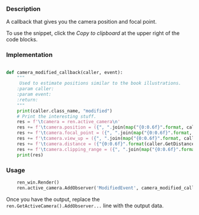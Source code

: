 ### Description

A callback that gives you the camera position and focal point.

To use the snippet, click the *Copy to clipboard* at the upper right of the code blocks.

### Implementation

``` Python

def camera_modified_callback(caller, event):
    """
     Used to estimate positions similar to the book illustrations.
    :param caller:
    :param event:
    :return:
    """
    print(caller.class_name, "modified")
    # Print the interesting stuff.
    res = f'\tcamera = ren.active_camera\n'
    res += f'\tcamera.position = ({", ".join(map("{0:0.6f}".format, caller.position))})\n'
    res += f'\tcamera.focal_point = ({", ".join(map("{0:0.6f}".format, caller.focal_point))})\n'
    res += f'\tcamera.view_up = ({", ".join(map("{0:0.6f}".format, caller.view_up))})\n'
    res += f'\tcamera.distance = ({"{0:0.6f}".format(caller.GetDistance())})\n'
    res += f'\tcamera.clipping_range = ({", ".join(map("{0:0.6f}".format, caller.clipping_range))})\n'
    print(res)

```

### Usage

```python
    ren_win.Render()
    ren.active_camera.AddObserver('ModifiedEvent', camera_modified_callback)
```

Once you have the output, replace the `ren.GetActiveCamera().AddObserver...` line with the output data.
